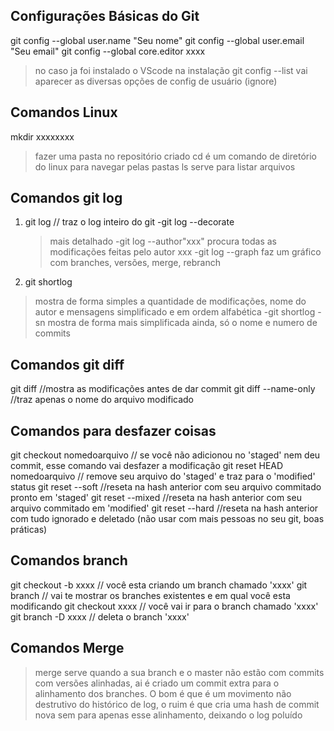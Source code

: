 ## Configurações Básicas do Git
git config --global user.name "Seu nome"
git config --global user.email "Seu email"
git config --global core.editor xxxx
 >no caso ja foi instalado o VScode na instalação
git config --list
 >vai aparecer as diversas opções de config de usuário (ignore)

## Comandos Linux
mkdir xxxxxxxx
 >fazer uma pasta no repositório criado
cd
 >é um comando de diretório do linux para navegar pelas pastas
ls
 >serve para listar arquivos

## Comandos git log
1. git log // traz o log inteiro do git
   -git log --decorate 
    >mais detalhado
   -git log --author"xxx" 
    >procura todas as modificações feitas pelo autor xxx
   -git log --graph 
   >faz um gráfico com branches, versões, merge, rebranch
2. git shortlog 
 >mostra de forma simples a quantidade de modificações, nome do autor e mensagens simplificado e em ordem alfabética
   -git shortlog -sn
   >mostra de forma mais simplificada ainda, só o nome e numero de commits

## Comandos git diff
git diff //mostra as modificações antes de dar commit
git diff --name-only //traz apenas o nome do arquivo modificado

## Comandos para desfazer coisas
git checkout nomedoarquivo // se você não adicionou no 'staged' nem deu commit, esse comando vai desfazer a modificação
git reset HEAD nomedoarquivo // remove seu arquivo do 'staged' e traz para o 'modified' status
git reset --soft //reseta na hash anterior com seu arquivo commitado pronto em 'staged'
git reset --mixed //reseta na hash anterior com seu arquivo commitado em 'modified'
git reset --hard //reseta na hash anterior com tudo ignorado e deletado (não usar com mais pessoas no seu git, boas práticas)

## Comandos branch
git checkout -b xxxx // você esta criando um branch chamado 'xxxx'
git branch // vai te mostrar os branches existentes e em qual você esta modificando
git checkout xxxx // você vai ir para o branch chamado 'xxxx'
git branch -D xxxx // deleta o branch 'xxxx'

## Comandos Merge

> merge serve quando a sua branch e o master não estão com commits com versões alinhadas, ai é criado um commit extra para o alinhamento dos branches. O bom é que é um movimento não destrutivo do histórico de log, o ruim é que cria uma hash de commit nova sem para apenas esse alinhamento, deixando o log poluído

